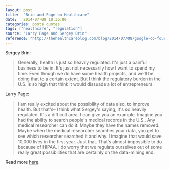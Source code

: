 ```yaml
---
layout: post
title:  "Brin and Page on Healthcare"
date:   2014-07-09 10:36:00
categories: posts quotes
tags: ["healthcare", "regulation"]
source: "Larry Page and Sergey Brin"
reference: "http://thehealthcareblog.com/blog/2014/07/08/google-co-founders-thanks-but-no-thanks/"
---
```


Sergey Brin:
> Generally, health is just so heavily regulated. It's just a painful business to be in. It's just not necessarily how I want to spend my time. Even though we do have some health projects, and we'll be doing that to a certain extent. But I think the regulatory burden in the U.S. is so high that think it would dissuade a lot of entrepreneurs.

Larry Page:
> I am really excited about the possibility of data also, to improve health. But that's– I think what Sergey's saying, it's so heavily regulated. It's a difficult area. I can give you an example. Imagine you had the ability to search people's medical records in the U.S.. Any medical researcher can do it. Maybe they have the names removed. Maybe when the medical researcher searches your data, you get to see which researcher searched it and why. I imagine that would save 10,000 lives in the first year. Just that. That's almost impossible to do because of HIPAA. I do worry that we regulate ourselves out of some really great possibilities that are certainly on the data-mining end.

Read more [here]({{page.reference}}).
